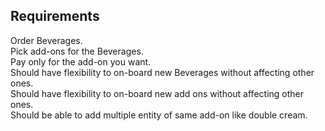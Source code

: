 ## Requirements

Order Beverages. </br>
Pick add-ons for the Beverages. </br> 
Pay only for the add-on you want. </br>
Should have flexibility to on-board new Beverages without affecting other ones. </br>
Should have flexibility to on-board new add ons without affecting other ones. </br>
Should be able to add multiple entity of same add-on like double cream. </br>
